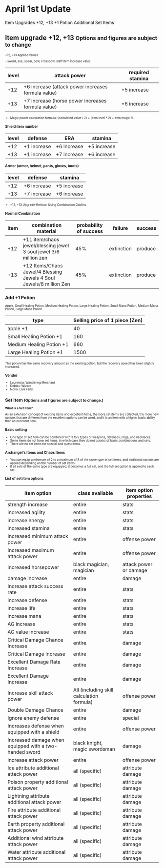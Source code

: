 # April 1st Update

Item Upgrades +12, +13 +1 Potion Additional Set Items

## Item upgrade +12, +13 <small>Options and figures are subject to change<small>

+12, +13 Applied values

​​- sword, axe, spear, bow, crossbow, staff item increase value

| level | attack power                                       | required stamina |
| ----- | -------------------------------------------------- | ---------------- |
| +12   | +6 increase (attack power increases formula value) | +5 increase      |
| +13   | +7 increase (horse power increases formula value)  | +6 increase      |

- Magic power calculation formula: (calculated value / 2) + (item level \* 2) = item magic %

### Shield item number

| level | defense     | ERA         | stamina     |
| ----- | ----------- | ----------- | ----------- |
| +12   | +1 increase | +6 increase | +5 increase |
| +13   | +1 increase | +7 increase | +6 increase |

### Armor (armor, helmet, pants, gloves, boots)

| level | defense     | stamina     |
| ----- | ----------- | ----------- |
| +12   | +6 increase | +5 increase |
| +13   | +7 increase | +6 increase |

- +12, +13 Upgrade Method: Using Combination Goblins

### Normal Combination

| item | combination material                                                | probability of success | failure    | success |
| ---- | ------------------------------------------------------------------- | ---------------------- | ---------- | ------- |
| +12  | +11 item/chaos jewel/blessing jewel 3 soul jewel 3/6 million zen    | 45%                    | extinction | produce |
| +13  | +12 Items/Chaos Jewel/4 Blessing Jewels 4 Soul Jewels/8 million Zen | 45%                    | extinction | produce |

## Add +1 Potion

Apple, Small Healing Potion, Medium Healing Potion, Large Healing Potion, Small Mana Potion, Medium Mana Potion, Large Mana Potion.

| type                     | Selling price of 1 piece (Zen) |
| ------------------------ | ------------------------------ |
| apple +1                 | 40                             |
| Small Healing Potion +1  | 160                            |
| Medium Healing Potion +1 | 660                            |
| Large Healing Potion +1  | 1500                           |

This potion has the same recovery amount as the existing potion, but the recovery speed has been slightly increased.

### Vendor

- Laurencia: Wandering Merchant
- Debias: Wizard
- Noria: Lala Fairy

## Set item <small>(Options and figures are subject to change.)</small>

**What is a Set Item?**

As an extension concept of existing items and excellent items, the more set items are collected, the
more new options that are different from the excellent options can be used, and
it is an item with a higher basic ability than an excellent item.

### Basic setting

- One type of set item can be combined with 3 to 9 types of weapons, defenses, rings, and necklaces.
- Some items do not have set items, in which case they do not consist of basic combinations and sets.
- There are no set items for special and quest items.

### Archangel's Items and Chaos Items

- You can equip a minimum of 2 to a maximum of 8 of the same type of set items, and
  additional options are applied depending on the number of set items.
- If all sets of the same type are equipped, it becomes a full set, and the full set option is applied to each set.

### List of set item options

| item option                                            | class available                           | item option properties |
| ------------------------------------------------------ | ----------------------------------------- | ---------------------- |
| strength increase                                      | entire                                    | stats                  |
| increased agility                                      | entire                                    | stats                  |
| increase energy                                        | entire                                    | stats                  |
| increased stamina                                      | entire                                    | stats                  |
| Increased minimum attack power                         | entire                                    | offense power          |
| Increased maximum attack power                         | entire                                    | offense power          |
| increased horsepower                                   | black magician, magician                  | attack power or damage |
| damage increase                                        | entire                                    | damage                 |
| Increase attack success rate                           | entire                                    | stats                  |
| increase defense                                       | entire                                    | stats                  |
| increase life                                          | entire                                    | stats                  |
| increase mana                                          | entire                                    | stats                  |
| AG increase                                            | entire                                    | stats                  |
| AG value increase                                      | entire                                    | stats                  |
| Critical Damage Chance Increase                        | entire                                    | damage                 |
| Critical Damage Increase                               | entire                                    | damage                 |
| Excellent Damage Rate Increase                         | entire                                    | damage                 |
| Excellent Damage Increase                              | entire                                    | damage                 |
| Increase skill attack power                            | All (including skill calculation formula) | offense power          |
| Double Damage Chance                                   | entire                                    | damage                 |
| Ignore enemy defense                                   | entire                                    | special                |
| Increases defense when equipped with a shield          | entire                                    | offense power          |
| Increased damage when equipped with a two-handed sword | black knight, magic swordsman             | damage                 |
| increase attack power                                  | entire                                    | offense power          |
| Ice attribute additional attack power                  | all (specific)                            | attribute damage       |
| Poison property additional attack power                | all (specific)                            | attribute damage       |
| Lightning attribute additional attack power            | all (specific)                            | attribute damage       |
| Fire attribute additional attack power                 | all (specific)                            | attribute damage       |
| Earth property additional attack power                 | all (specific)                            | attribute damage       |
| Additional wind attribute attack power                 | all (specific)                            | attribute damage       |
| Water attribute additional attack power                | all (specific)                            | attribute damage       |
